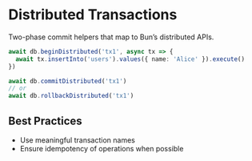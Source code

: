 # Distributed Transactions

Two-phase commit helpers that map to Bun’s distributed APIs.

```ts
await db.beginDistributed('tx1', async tx => {
  await tx.insertInto('users').values({ name: 'Alice' }).execute()
})

await db.commitDistributed('tx1')
// or
await db.rollbackDistributed('tx1')
```

## Best Practices

- Use meaningful transaction names
- Ensure idempotency of operations when possible

